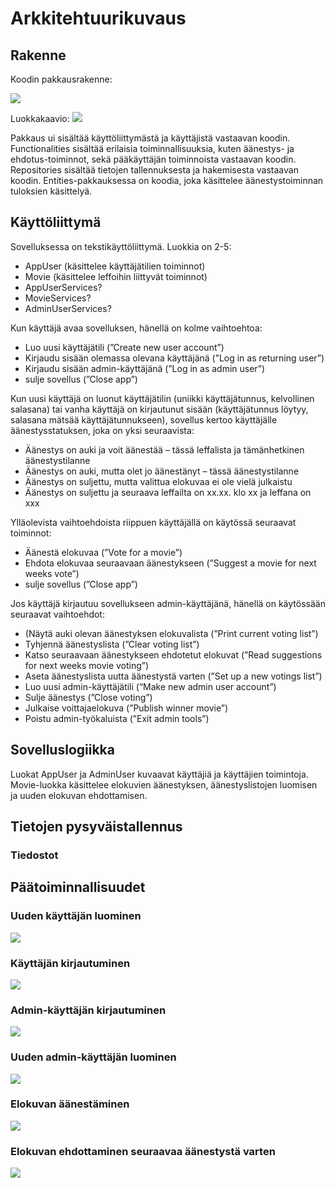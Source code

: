 # Arkkitehtuurikuvaus

## Rakenne

Koodin pakkausrakenne:

![](https://github.com/KatjaKvintus/ot-harjoitustyo/blob/master/dokumentaatio/rakenne_alustava.png)

Luokkakaavio:
![](https://github.com/KatjaKvintus/ot-harjoitustyo/blob/master/dokumentaatio/luokkakaavio.jpg)

Pakkaus ui sisältää käyttöliittymästä ja käyttäjistä vastaavan koodin. Functionalities sisältää 
erilaisia toiminnallisuuksia, kuten äänestys- ja ehdotus-toiminnot, sekä pääkäyttäjän toiminnoista vastaavan koodin. 
Repositories sisältää tietojen tallennuksesta ja hakemisesta vastaavan koodin.
Entities-pakkauksessa on koodia, joka käsittelee äänestystoiminnan tuloksien käsittelyä.

## Käyttöliittymä

Sovelluksessa on tekstikäyttöliittymä. Luokkia on 2-5:
-	AppUser (käsittelee käyttäjätilien toiminnot)
-	Movie (käsittelee leffoihin liittyvät toiminnot)
-	AppUserServices?
-	MovieServices?
-	AdminUserServices?

Kun käyttäjä avaa sovelluksen, hänellä on kolme vaihtoehtoa:
-	Luo uusi käyttäjätili (”Create new user account”)
-	Kirjaudu sisään olemassa olevana käyttäjänä (”Log in as returning user”)
-	Kirjaudu sisään admin-käyttäjänä (”Log in as admin user”)
-	sulje sovellus (”Close app”)

Kun uusi käyttäjä on luonut käyttäjätilin (uniikki käyttäjätunnus, kelvollinen salasana) tai vanha käyttäjä on kirjautunut sisään (käyttäjätunnus löytyy, salasana mätsää käyttäjätunnukseen), sovellus kertoo käyttäjälle äänestysstatuksen, joka on yksi seuraavista:
-	Äänestys on auki ja voit äänestää – tässä leffalista ja tämänhetkinen äänestystilanne
-	Äänestys on auki, mutta olet jo äänestänyt – tässä äänestystilanne
-	Äänestys on suljettu, mutta valittua elokuvaa ei ole vielä julkaistu
-	Äänestys on suljettu ja seuraava leffailta on xx.xx. klo xx ja leffana on xxx

Ylläolevista vaihtoehdoista riippuen käyttäjällä on käytössä seuraavat toiminnot:
-	Äänestä elokuvaa (”Vote for a movie”)
-	Ehdota elokuvaa seuraavaan äänestykseen (”Suggest a movie for next weeks vote”)
-	sulje sovellus (”Close app”)

Jos käyttäjä kirjautuu sovellukseen admin-käyttäjänä, hänellä on käytössään seuraavat vaihtoehdot:
-	(Näytä auki olevan äänestyksen elokuvalista (”Print current voting list”)
-	Tyhjennä äänestyslista (”Clear voting list”)
-	Katso seuraavaan äänestykseen ehdotetut elokuvat (”Read suggestions for next weeks movie voting”)
-	Aseta äänestyslista uutta äänestystä varten (”Set up a new votings list”)
-	Luo uusi admin-käyttäjätili (“Make new admin user account”)
-	Sulje äänestys (”Close voting”)
-	Julkaise voittajaelokuva (”Publish winner movie”)
-	Poistu admin-työkaluista (”Exit admin tools”)


## Sovelluslogiikka

Luokat AppUser ja AdminUser kuvaavat käyttäjiä ja käyttäjien toimintoja. Movie-luokka käsittelee elokuvien äänestyksen, äänestyslistojen luomisen ja uuden elokuvan ehdottamisen.


## Tietojen pysyväistallennus

### Tiedostot


## Päätoiminnallisuudet

### Uuden käyttäjän luominen

![](https://github.com/KatjaKvintus/ot-harjoitustyo/blob/master/dokumentaatio/sekvenssikaavio_Creating%20new%20user%20account.jpg)


### Käyttäjän kirjautuminen

![](https://github.com/KatjaKvintus/ot-harjoitustyo/blob/master/dokumentaatio/sekvenssikaavio_Existing%20user%20log%20in.jpg)


### Admin-käyttäjän kirjautuminen

![](https://github.com/KatjaKvintus/ot-harjoitustyo/blob/master/dokumentaatio/sekvenssikaavio_Admin%20user%20log%20in.jpg)

### Uuden admin-käyttäjän luominen

![](https://github.com/KatjaKvintus/ot-harjoitustyo/blob/master/dokumentaatio/sekvenssikaavio_Creating%20new%20admin%20user%20account.jpg)


### Elokuvan äänestäminen

![](https://github.com/KatjaKvintus/ot-harjoitustyo/blob/master/dokumentaatio/sekvenssikaavio_Voting%20for%20a%20movie.jpg)

### Elokuvan ehdottaminen seuraavaa äänestystä varten

![](https://github.com/KatjaKvintus/ot-harjoitustyo/blob/master/dokumentaatio/sekvenssikaavio_Suggesting%20a%20movie.jpg)


